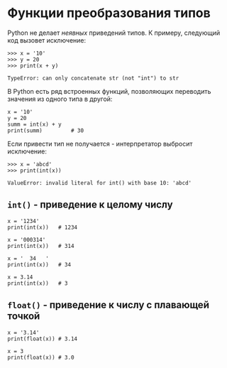 # Функции преобразования типов

Python не делает _неявных_ приведений типов.
К примеру, следующий код вызовет исключение:

    >>> x = '10'
    >>> y = 20
    >>> print(x + y)

    TypeError: can only concatenate str (not "int") to str
В Python есть ряд встроенных функций, позволяющих переводить значения из одного типа в другой:

    x = '10'
    y = 20
    summ = int(x) + y
    print(summ)         # 30

Если привести тип не получается - интерпретатор выбросит исключение:

    >>> x = 'abcd'
    >>> print(int(x))

    ValueError: invalid literal for int() with base 10: 'abcd'

## `int()` - приведение к целому числу

    x = '1234'
    print(int(x))   # 1234

    x = '000314'
    print(int(x))   # 314

    x = '  34   '
    print(int(x))   # 34

    x = 3.14
    print(int(x))   # 3

## `float()` - приведение к числу с плавающей точкой

    x = '3.14'
    print(float(x)) # 3.14
    
    x = 3
    print(float(x)) # 3.0
